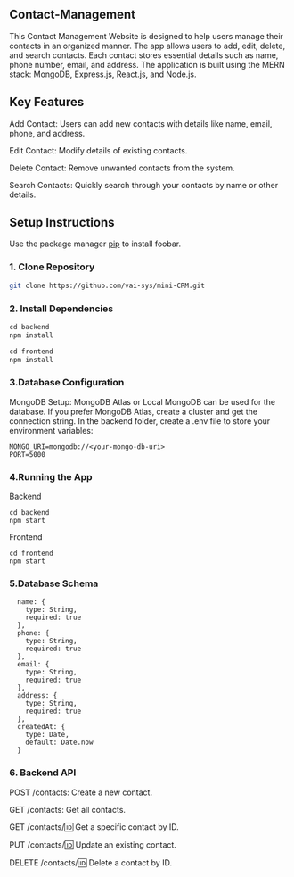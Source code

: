 ## Contact-Management

This Contact Management Website is designed to help users manage their contacts in an organized manner. The app allows users to add, edit, delete, and search contacts. Each contact stores essential details such as name, phone number, email, and address. The application is built using the MERN stack: MongoDB, Express.js, React.js, and Node.js.

## Key Features
Add Contact: Users can add new contacts with details like name, email, phone, and address.

Edit Contact: Modify details of existing contacts.

Delete Contact: Remove unwanted contacts from the system.

Search Contacts: Quickly search through your contacts by name or other details.

## Setup Instructions

Use the package manager [pip](https://pip.pypa.io/en/stable/) to install foobar.

### 1. Clone Repository
```bash
git clone https://github.com/vai-sys/mini-CRM.git

```

### 2. Install Dependencies

```javascript 
cd backend
npm install

cd frontend
npm install

```

### 3.Database Configuration
MongoDB Setup: 
MongoDB Atlas or Local MongoDB can be used for the database. If you prefer MongoDB Atlas, create a cluster and get the connection string.
In the backend folder, create a .env file to store your environment variables:
```
MONGO_URI=mongodb://<your-mongo-db-uri>
PORT=5000
```
### 4.Running the App
Backend
```
cd backend
npm start
```
Frontend
```
cd frontend
npm start
```

### 5.Database Schema
```
  name: {
    type: String,
    required: true
  },
  phone: {
    type: String,
    required: true
  },
  email: {
    type: String,
    required: true
  },
  address: {
    type: String,
    required: true
  },
  createdAt: {
    type: Date,
    default: Date.now
  }

```
### 6. Backend API
POST /contacts: Create a new contact.

GET /contacts: Get all contacts.

GET /contacts/:id: Get a specific contact by ID.

PUT /contacts/:id: Update an existing contact.

DELETE /contacts/:id: Delete a contact by ID.
